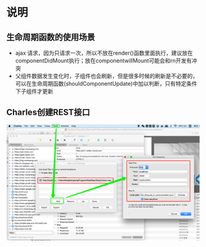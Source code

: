 # 说明

## 生命周期函数的使用场景
+ ajax 请求，因为只请求一次，所以不放在render()函数里面执行，建议放在componentDidMount执行；放在componentwillMount可能会和rn开发有冲突
+ 父组件数据发生变化时，子组件也会刷新，但是很多时候的刷新是不必要的，可以在生命周期函数(shouldComponentUpdate)中加以判断，只有特定条件下子组件才更新

## Charles创建REST接口
![Charles创建REST接口](Charles创建REST接口.png)

